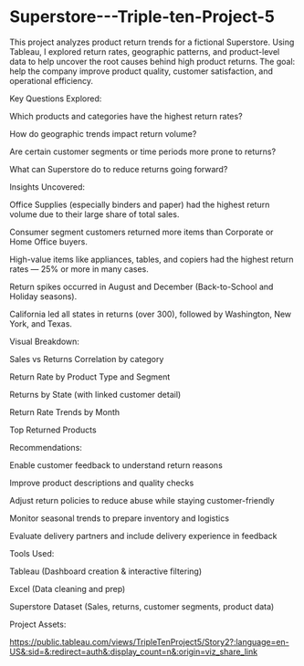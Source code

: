 # Superstore---Triple-ten-Project-5
This project analyzes product return trends for a fictional Superstore. Using Tableau, I explored return rates, geographic patterns, and product-level data to help uncover the root causes behind high product returns. The goal: help the company improve product quality, customer satisfaction, and operational efficiency.

Key Questions Explored:

Which products and categories have the highest return rates?

How do geographic trends impact return volume?

Are certain customer segments or time periods more prone to returns?

What can Superstore do to reduce returns going forward?

Insights Uncovered:

Office Supplies (especially binders and paper) had the highest return volume due to their large share of total sales.

Consumer segment customers returned more items than Corporate or Home Office buyers.

High-value items like appliances, tables, and copiers had the highest return rates — 25% or more in many cases.

Return spikes occurred in August and December (Back-to-School and Holiday seasons).

California led all states in returns (over 300), followed by Washington, New York, and Texas.

Visual Breakdown:

Sales vs Returns Correlation by category

Return Rate by Product Type and Segment

Returns by State (with linked customer detail)

Return Rate Trends by Month

Top Returned Products

Recommendations:

Enable customer feedback to understand return reasons

Improve product descriptions and quality checks

Adjust return policies to reduce abuse while staying customer-friendly

Monitor seasonal trends to prepare inventory and logistics

Evaluate delivery partners and include delivery experience in feedback

Tools Used:

Tableau (Dashboard creation & interactive filtering)

Excel (Data cleaning and prep)

Superstore Dataset (Sales, returns, customer segments, product data)

Project Assets:

https://public.tableau.com/views/TripleTenProject5/Story2?:language=en-US&:sid=&:redirect=auth&:display_count=n&:origin=viz_share_link

